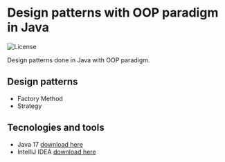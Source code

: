 # Design patterns with OOP paradigm in Java

![License](https://img.shields.io/github/license/johnreyes96/design-patterns?style=plastic)

Design patterns done in Java with OOP paradigm.

## Design patterns
* Factory Method
* Strategy

## Tecnologies and tools
* Java 17 [download here](https://www.oracle.com/java/technologies/downloads/#jdk17-windows)
* IntelliJ IDEA [download here](https://www.jetbrains.com/es-es/idea/)
